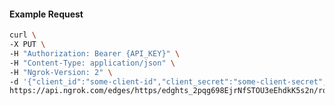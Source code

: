 <!-- Code generated for API Clients. DO NOT EDIT. -->

#### Example Request

```bash
curl \
-X PUT \
-H "Authorization: Bearer {API_KEY}" \
-H "Content-Type: application/json" \
-H "Ngrok-Version: 2" \
-d '{"client_id":"some-client-id","client_secret":"some-client-secret","enabled":true,"issuer":"https://accounts.google.com","scopes":["profile"]}' \
https://api.ngrok.com/edges/https/edghts_2pqg698EjrNfSTOU3eEhdkK5s2n/routes/edghtsrt_2pqg67b3abG7JGIOm0dGawWvM9u/oidc
```

